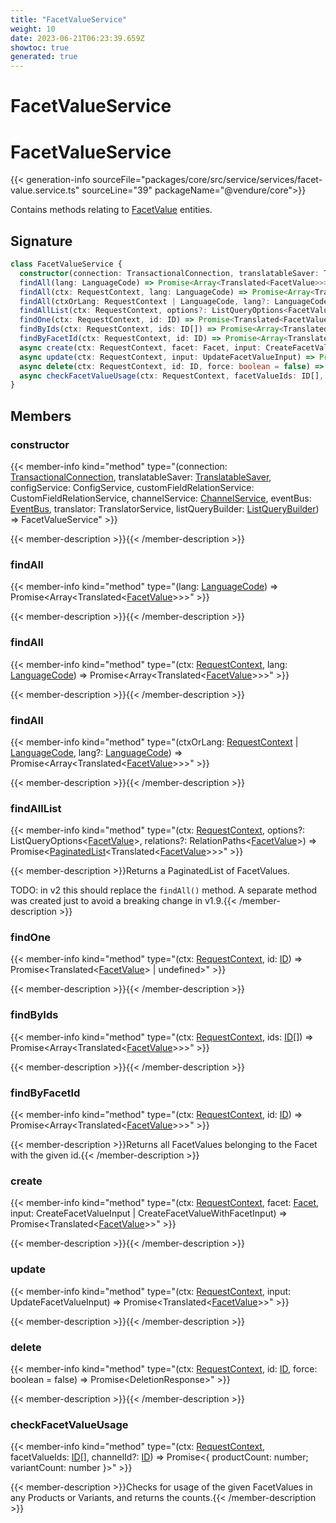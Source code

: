 ```yaml
---
title: "FacetValueService"
weight: 10
date: 2023-06-21T06:23:39.659Z
showtoc: true
generated: true
---
```

<!-- This file was generated from the Vendure source. Do not modify. Instead, re-run the "docs:build" script -->

# FacetValueService
<div class="symbol">


# FacetValueService

{{< generation-info sourceFile="packages/core/src/service/services/facet-value.service.ts" sourceLine="39" packageName="@vendure/core">}}

Contains methods relating to <a href='/typescript-api/entities/facet-value#facetvalue'>FacetValue</a> entities.

## Signature

```TypeScript
class FacetValueService {
  constructor(connection: TransactionalConnection, translatableSaver: TranslatableSaver, configService: ConfigService, customFieldRelationService: CustomFieldRelationService, channelService: ChannelService, eventBus: EventBus, translator: TranslatorService, listQueryBuilder: ListQueryBuilder)
  findAll(lang: LanguageCode) => Promise<Array<Translated<FacetValue>>>;
  findAll(ctx: RequestContext, lang: LanguageCode) => Promise<Array<Translated<FacetValue>>>;
  findAll(ctxOrLang: RequestContext | LanguageCode, lang?: LanguageCode) => Promise<Array<Translated<FacetValue>>>;
  findAllList(ctx: RequestContext, options?: ListQueryOptions<FacetValue>, relations?: RelationPaths<FacetValue>) => Promise<PaginatedList<Translated<FacetValue>>>;
  findOne(ctx: RequestContext, id: ID) => Promise<Translated<FacetValue> | undefined>;
  findByIds(ctx: RequestContext, ids: ID[]) => Promise<Array<Translated<FacetValue>>>;
  findByFacetId(ctx: RequestContext, id: ID) => Promise<Array<Translated<FacetValue>>>;
  async create(ctx: RequestContext, facet: Facet, input: CreateFacetValueInput | CreateFacetValueWithFacetInput) => Promise<Translated<FacetValue>>;
  async update(ctx: RequestContext, input: UpdateFacetValueInput) => Promise<Translated<FacetValue>>;
  async delete(ctx: RequestContext, id: ID, force: boolean = false) => Promise<DeletionResponse>;
  async checkFacetValueUsage(ctx: RequestContext, facetValueIds: ID[], channelId?: ID) => Promise<{ productCount: number; variantCount: number }>;
}
```
## Members

### constructor

{{< member-info kind="method" type="(connection: <a href='/typescript-api/data-access/transactional-connection#transactionalconnection'>TransactionalConnection</a>, translatableSaver: <a href='/typescript-api/service-helpers/translatable-saver#translatablesaver'>TranslatableSaver</a>, configService: ConfigService, customFieldRelationService: CustomFieldRelationService, channelService: <a href='/typescript-api/services/channel-service#channelservice'>ChannelService</a>, eventBus: <a href='/typescript-api/events/event-bus#eventbus'>EventBus</a>, translator: TranslatorService, listQueryBuilder: <a href='/typescript-api/data-access/list-query-builder#listquerybuilder'>ListQueryBuilder</a>) => FacetValueService"  >}}

{{< member-description >}}{{< /member-description >}}

### findAll

{{< member-info kind="method" type="(lang: <a href='/typescript-api/common/language-code#languagecode'>LanguageCode</a>) => Promise&#60;Array&#60;Translated&#60;<a href='/typescript-api/entities/facet-value#facetvalue'>FacetValue</a>&#62;&#62;&#62;"  >}}

{{< member-description >}}{{< /member-description >}}

### findAll

{{< member-info kind="method" type="(ctx: <a href='/typescript-api/request/request-context#requestcontext'>RequestContext</a>, lang: <a href='/typescript-api/common/language-code#languagecode'>LanguageCode</a>) => Promise&#60;Array&#60;Translated&#60;<a href='/typescript-api/entities/facet-value#facetvalue'>FacetValue</a>&#62;&#62;&#62;"  >}}

{{< member-description >}}{{< /member-description >}}

### findAll

{{< member-info kind="method" type="(ctxOrLang: <a href='/typescript-api/request/request-context#requestcontext'>RequestContext</a> | <a href='/typescript-api/common/language-code#languagecode'>LanguageCode</a>, lang?: <a href='/typescript-api/common/language-code#languagecode'>LanguageCode</a>) => Promise&#60;Array&#60;Translated&#60;<a href='/typescript-api/entities/facet-value#facetvalue'>FacetValue</a>&#62;&#62;&#62;"  >}}

{{< member-description >}}{{< /member-description >}}

### findAllList

{{< member-info kind="method" type="(ctx: <a href='/typescript-api/request/request-context#requestcontext'>RequestContext</a>, options?: ListQueryOptions&#60;<a href='/typescript-api/entities/facet-value#facetvalue'>FacetValue</a>&#62;, relations?: RelationPaths&#60;<a href='/typescript-api/entities/facet-value#facetvalue'>FacetValue</a>&#62;) => Promise&#60;<a href='/typescript-api/common/paginated-list#paginatedlist'>PaginatedList</a>&#60;Translated&#60;<a href='/typescript-api/entities/facet-value#facetvalue'>FacetValue</a>&#62;&#62;&#62;"  >}}

{{< member-description >}}Returns a PaginatedList of FacetValues.

TODO: in v2 this should replace the `findAll()` method.
A separate method was created just to avoid a breaking change in v1.9.{{< /member-description >}}

### findOne

{{< member-info kind="method" type="(ctx: <a href='/typescript-api/request/request-context#requestcontext'>RequestContext</a>, id: <a href='/typescript-api/common/id#id'>ID</a>) => Promise&#60;Translated&#60;<a href='/typescript-api/entities/facet-value#facetvalue'>FacetValue</a>&#62; | undefined&#62;"  >}}

{{< member-description >}}{{< /member-description >}}

### findByIds

{{< member-info kind="method" type="(ctx: <a href='/typescript-api/request/request-context#requestcontext'>RequestContext</a>, ids: <a href='/typescript-api/common/id#id'>ID</a>[]) => Promise&#60;Array&#60;Translated&#60;<a href='/typescript-api/entities/facet-value#facetvalue'>FacetValue</a>&#62;&#62;&#62;"  >}}

{{< member-description >}}{{< /member-description >}}

### findByFacetId

{{< member-info kind="method" type="(ctx: <a href='/typescript-api/request/request-context#requestcontext'>RequestContext</a>, id: <a href='/typescript-api/common/id#id'>ID</a>) => Promise&#60;Array&#60;Translated&#60;<a href='/typescript-api/entities/facet-value#facetvalue'>FacetValue</a>&#62;&#62;&#62;"  >}}

{{< member-description >}}Returns all FacetValues belonging to the Facet with the given id.{{< /member-description >}}

### create

{{< member-info kind="method" type="(ctx: <a href='/typescript-api/request/request-context#requestcontext'>RequestContext</a>, facet: <a href='/typescript-api/entities/facet#facet'>Facet</a>, input: CreateFacetValueInput | CreateFacetValueWithFacetInput) => Promise&#60;Translated&#60;<a href='/typescript-api/entities/facet-value#facetvalue'>FacetValue</a>&#62;&#62;"  >}}

{{< member-description >}}{{< /member-description >}}

### update

{{< member-info kind="method" type="(ctx: <a href='/typescript-api/request/request-context#requestcontext'>RequestContext</a>, input: UpdateFacetValueInput) => Promise&#60;Translated&#60;<a href='/typescript-api/entities/facet-value#facetvalue'>FacetValue</a>&#62;&#62;"  >}}

{{< member-description >}}{{< /member-description >}}

### delete

{{< member-info kind="method" type="(ctx: <a href='/typescript-api/request/request-context#requestcontext'>RequestContext</a>, id: <a href='/typescript-api/common/id#id'>ID</a>, force: boolean = false) => Promise&#60;DeletionResponse&#62;"  >}}

{{< member-description >}}{{< /member-description >}}

### checkFacetValueUsage

{{< member-info kind="method" type="(ctx: <a href='/typescript-api/request/request-context#requestcontext'>RequestContext</a>, facetValueIds: <a href='/typescript-api/common/id#id'>ID</a>[], channelId?: <a href='/typescript-api/common/id#id'>ID</a>) => Promise&#60;{ productCount: number; variantCount: number }&#62;"  >}}

{{< member-description >}}Checks for usage of the given FacetValues in any Products or Variants, and returns the counts.{{< /member-description >}}


</div>
